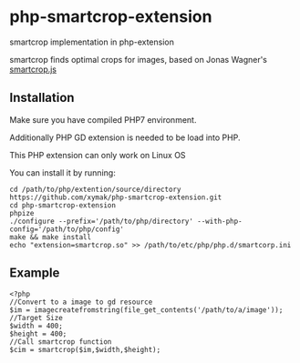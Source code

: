 # php-smartcrop-extension

smartcrop implementation in php-extension

smartcrop finds optimal crops for images, based on Jonas Wagner's [smartcrop.js](https://github.com/jwagner/smartcrop.js)

## Installation

Make sure you have compiled PHP7 environment.

Additionally PHP GD extension is needed to be load into PHP.

This PHP extension can only work on Linux OS

You can install it by running:
```
cd /path/to/php/extention/source/directory
https://github.com/xymak/php-smartcrop-extension.git
cd php-smartcrop-extension
phpize
./configure --prefix='/path/to/php/directory' --with-php-config='/path/to/php/config'
make && make install
echo "extension=smartcrop.so" >> /path/to/etc/php/php.d/smartcorp.ini
```

## Example 
```
<?php
//Convert to a image to gd resource
$im = imagecreatefromstring(file_get_contents('/path/to/a/image'));
//Target Size
$width = 400;
$height = 400;
//Call smartcrop function
$cim = smartcrop($im,$width,$height);
```
